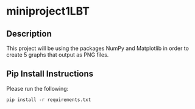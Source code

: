# miniproject1LBT

## Description
This project will be using the packages NumPy and Matplotlib in order to create 5 graphs that output as PNG files.

 ## Pip Install Instructions
Please run the following:
```
pip install -r requirements.txt
```



